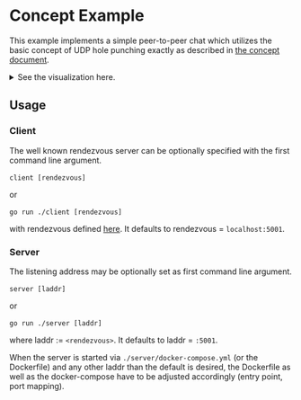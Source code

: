 # Concept Example

This example implements a simple peer-to-peer chat 
which utilizes the basic concept of
UDP hole punching exactly as described in
[the concept document](../../../docs/README.md).  
<details>
  <summary>See the visualization here.</summary>

  ![UDP hole punching concept](../../../docs/media/udp-hole-punching-concept.png)

</details>

  
## Usage

### Client 

The well known rendezvous server can be optionally
specified with the first command line argument. 
```
client [rendezvous] 
```
or 
```
go run ./client [rendezvous] 
```
with rendezvous defined [here](../../README.md#chat-client). 
It defaults to rendezvous = `localhost:5001`. 

### Server

The listening address may be optionally set as first command line argument. 
```
server [laddr] 
```
or 
```
go run ./server [laddr] 
```
where laddr := `<rendezvous>`. 
It defaults to laddr = `:5001`.

When the server is started via `./server/docker-compose.yml` (or the Dockerfile) 
and any other laddr than the default is desired, the Dockerfile as well as the docker-compose 
have to be adjusted accordingly (entry point, port mapping). 
